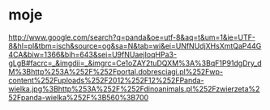 moje
====
http://www.google.com/search?q=panda&oe=utf-8&aq=t&um=1&ie=UTF-8&hl=pl&tbm=isch&source=og&sa=N&tab=wi&ei=UNfNUdjXHsXmtQaP44G4CA&biw=1366&bih=643&sei=U9fNUaejIoqHPa3-gLgB#facrc=_&imgdii=_&imgrc=Ce1oZAY2tuDQXM%3A%3BqF1P91dgDry_dM%3Bhttp%253A%252F%252Fportal.dobresciagi.pl%252Fwp-content%252Fuploads%252F2012%252F12%252FPanda-wielka.jpg%3Bhttp%253A%252F%252Fdinoanimals.pl%252Fzwierzeta%252Fpanda-wielka%252F%3B560%3B700
